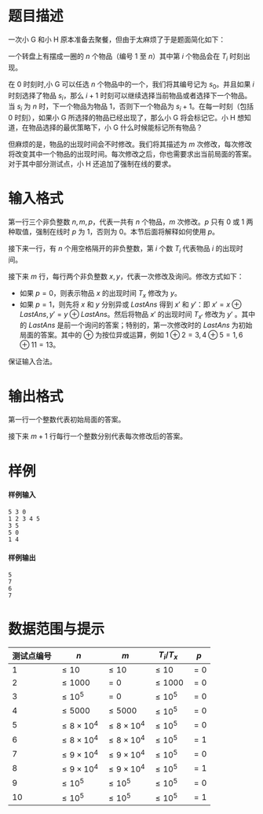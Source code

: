
# 题目描述

一次小 G 和小 H 原本准备去聚餐，但由于太麻烦了于是题面简化如下：

一个转盘上有摆成一圈的 $n$ 个物品（编号 $1$ 至 $n$）其中第 $i$ 个物品会在 $T_i$ 时刻出现。

在 $0$ 时刻时,小 G 可以任选 $n$ 个物品中的一个，我们将其编号记为 $s_0$。并且如果 $i$ 时刻选择了物品 $s_i$，那么 $i + 1$ 时刻可以继续选择当前物品或者选择下一个物品。当 $s_i$ 为 $n$ 时，下一个物品为物品 $1$，否则下一个物品为 $s_{i} + 1$。在每一时刻（包括 $0$ 时刻），如果小 G 所选择的物品已经出现了，那么小 G 将会标记它。小 H 想知道，在物品选择的最优策略下，小 G 什么时候能标记所有物品？

但麻烦的是，物品的出现时间会不时修改。我们将其描述为 $m$ 次修改，每次修改将改变其中一个物品的出现时间。每次修改之后，你也需要求出当前局面的答案。对于其中部分测试点，小 H 还追加了强制在线的要求。

# 输入格式

第一行三个非负整数 $n,m,p$，代表一共有 $n$ 个物品，$m$ 次修改。$p$ 只有 $0$ 或 $1$ 两种取值，强制在线时 $p$ 为 $1$，否则为 $0$。本节后面将解释如何使用 $p$。

接下来一行，有 $n$ 个用空格隔开的非负整数，第 $i$ 个数 $T_i$ 代表物品 $i$ 的出现时间。

接下来 $m$ 行，每行两个非负整数 $x,y$，代表一次修改及询问。修改方式如下：
* 如果 $p = 0$，则表示物品 $x$ 的出现时间 $T_x$ 修改为 $y$。
* 如果 $p = 1$，则先将 $x$ 和 $y$ 分别异或 $LastAns$ 得到 $x′$ 和 $y′$：即 $x′ = x \oplus LastAns, y′ = y \oplus LastAns$。然后将物品 $x′$ 的出现时间 $T_{x′}$ 修改为 $y′$ 。其中的 $LastAns$ 是前一个询问的答案；特别的，第一次修改时的 $LastAns$ 为初始局面的答案。其中的 $\oplus$ 为按位异或运算，例如 $1 \oplus 2 = 3,4 \oplus 5 = 1,6 \oplus 11 = 13$。

保证输入合法。

# 输出格式

第一行一个整数代表初始局面的答案。

接下来 $m + 1$ 行每行一个整数分别代表每次修改后的答案。

# 样例

#### 样例输入
```plain
5 3 0
1 2 3 4 5
3 5
5 0
1 4
```
#### 样例输出
```plain
5
7
6
7
```

# 数据范围与提示

<!-- BEGIN: Migrated markdown table -->

| 测试点编号 | $n$ | $m$ | $T_i/T_x$ | $p$ |
|-|-|-|-|-|
| 1 | $\le 10$ | $\le 10$ | $\le 10$ | $=0$ |
| 2 | $\le 1000$ | $=0$ | $\le 1000$ | $=0$ |
| 3 | $\le 10^5$ | $=0$ | $\le 10^5$ | $=0$ |
| 4 | $\le 5000$ | $\le 5000$ | $\le 10^5$ | $=0$ |
| 5 | $\le 8\times 10^4$ | $\le 8\times 10^4$ | $\le 10^5$ | $=0$ |
| 6 | $\le 8\times 10^4$ | $\le 8\times 10^4$ | $\le 10^5$ | $=1$ |
| 7 | $\le 9\times 10^4$ | $\le 9\times 10^4$ | $\le 10^5$ | $=0$ |
| 8 | $\le 9\times 10^4$ | $\le 9\times 10^4$ | $\le 10^5$ | $=1$ |
| 9 | $\le 10^5$ | $\le 10^5$ | $\le 10^5$ | $=0$ |
| 10 | $\le 10^5$ | $\le 10^5$ | $\le 10^5$ | $=1$ |

<!-- Migrated from original HTML table:
<table class="ui celled table" style="text-align: center;!important; margin: auto;">
  <thead>
    <tr>
      <th> 测试点编号 </th>
      <th> $n$ </th>
      <th> $m$ </th>
      <th> $T_i/T_x$ </th>
      <th> $p$ </th>
    </tr>
  </thead>
  <tbody>
    <tr>
      <td> 1 </td>
      <td colspan="3"> $\le 10$ </td>
      <td rowspan="5"> $=0$ </td>
    </tr>
    <tr>
      <td> 2 </td>
      <td> $\le 1000$ </td>
      <td rowspan="2"> $=0$ </td>
      <td> $\le 1000$ </td>
    </tr>
    <tr>
      <td> 3 </td>
      <td> $\le 10^5$ </td>
      <td rowspan="8"> $\le 10^5$ </td>
    </tr>
    <tr>
      <td> 4 </td>
      <td colspan="2"> $\le 5000$ </td>
    </tr>
    <tr>
      <td> 5 </td>
      <td rowspan="2" colspan="2"> $\le 8\times 10^4$ </td>
    </tr>
    <tr>
      <td> 6 </td>
      <td> $=1$ </td>
    </tr>
    <tr>
      <td> 7 </td>
      <td rowspan="2" colspan="2"> $\le 9\times 10^4$ </td>
      <td> $=0$ </td>
    </tr>
    <tr>
      <td> 8 </td>
      <td> $=1$ </td>
    </tr>
    <tr>
      <td> 9 </td>
      <td rowspan="2" colspan="2"> $\le 10^5$ </td>
      <td> $=0$ </td>
    </tr>
    <tr>
      <td> 10 </td>
      <td> $=1$ </td>
    </tr>
  </tbody>
</table>
-->

<!-- END: Migrated markdown table -->

